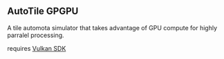 ## AutoTile GPGPU
A tile automota simulator that takes advantage of GPU compute for highly parralel processing.

requires [Vulkan SDK](https://vulkan.lunarg.com/sdk/home#linux)
